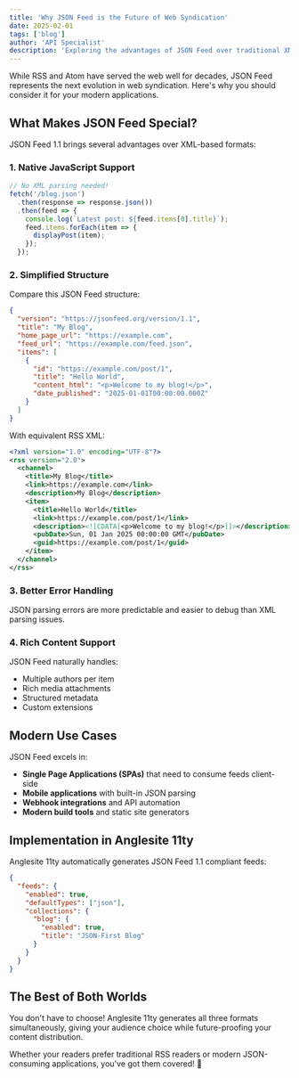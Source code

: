 ```yaml
---
title: 'Why JSON Feed is the Future of Web Syndication'
date: 2025-02-01
tags: ['blog']
author: 'API Specialist'
description: 'Exploring the advantages of JSON Feed over traditional XML-based formats'
---
```


While RSS and Atom have served the web well for decades, JSON Feed represents the next evolution in web syndication. Here's why you should consider it for your modern applications.

## What Makes JSON Feed Special?

JSON Feed 1.1 brings several advantages over XML-based formats:

### 1. Native JavaScript Support
```javascript
// No XML parsing needed!
fetch('/blog.json')
  .then(response => response.json())
  .then(feed => {
    console.log(`Latest post: ${feed.items[0].title}`);
    feed.items.forEach(item => {
      displayPost(item);
    });
  });
```

### 2. Simplified Structure
Compare this JSON Feed structure:
```json
{
  "version": "https://jsonfeed.org/version/1.1",
  "title": "My Blog",
  "home_page_url": "https://example.com",
  "feed_url": "https://example.com/feed.json",
  "items": [
    {
      "id": "https://example.com/post/1",
      "title": "Hello World",
      "content_html": "<p>Welcome to my blog!</p>",
      "date_published": "2025-01-01T00:00:00.000Z"
    }
  ]
}
```

With equivalent RSS XML:
```xml
<?xml version="1.0" encoding="UTF-8"?>
<rss version="2.0">
  <channel>
    <title>My Blog</title>
    <link>https://example.com</link>
    <description>My Blog</description>
    <item>
      <title>Hello World</title>
      <link>https://example.com/post/1</link>
      <description><![CDATA[<p>Welcome to my blog!</p>]]></description>
      <pubDate>Sun, 01 Jan 2025 00:00:00 GMT</pubDate>
      <guid>https://example.com/post/1</guid>
    </item>
  </channel>
</rss>
```

### 3. Better Error Handling
JSON parsing errors are more predictable and easier to debug than XML parsing issues.

### 4. Rich Content Support
JSON Feed naturally handles:
- Multiple authors per item
- Rich media attachments
- Structured metadata
- Custom extensions

## Modern Use Cases

JSON Feed excels in:

- **Single Page Applications (SPAs)** that need to consume feeds client-side
- **Mobile applications** with built-in JSON parsing
- **Webhook integrations** and API automation
- **Modern build tools** and static site generators

## Implementation in Anglesite 11ty

Anglesite 11ty automatically generates JSON Feed 1.1 compliant feeds:

```json
{
  "feeds": {
    "enabled": true,
    "defaultTypes": ["json"],
    "collections": {
      "blog": {
        "enabled": true,
        "title": "JSON-First Blog"
      }
    }
  }
}
```

## The Best of Both Worlds

You don't have to choose! Anglesite 11ty generates all three formats simultaneously, giving your audience choice while future-proofing your content distribution.

Whether your readers prefer traditional RSS readers or modern JSON-consuming applications, you've got them covered! 🚀